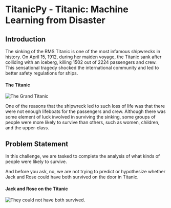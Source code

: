# TitanicPy - Titanic: Machine Learning from Disaster

## Introduction
The sinking of the RMS Titanic is one of the most infamous shipwrecks in history. On April 15, 1912, during her maiden voyage, the Titanic sank after colliding with an iceberg, killing 1502 out of 2224 passengers and crew. This sensational tragedy shocked the international community and led to better safety regulations for ships.

#### The Titanic
![The Grand Titanic](https://upload.wikimedia.org/wikipedia/commons/thumb/f/fd/RMS_Titanic_3.jpg/1200px-RMS_Titanic_3.jpg)

One of the reasons that the shipwreck led to such loss of life was that there were not enough lifeboats for the passengers and crew. Although there was some element of luck involved in surviving the sinking, some groups of people were more likely to survive than others, such as women, children, and the upper-class.

## Problem Statement
In this challenge, we are tasked to complete the analysis of what kinds of people were likely to survive. 

And before you ask, no, we are not trying to predict or hypothesize whether Jack and Rose could have both survived on the door in Titanic.

#### Jack and Rose on the Titanic
![They could not have both survived.](https://www.thesun.co.uk/wp-content/uploads/2017/01/nintchdbpict000268497624-e1485887027515.jpg?strip=all&w=960)
